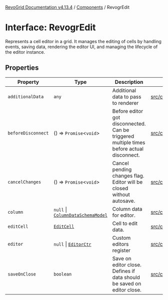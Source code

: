 [RevoGrid Documentation v4.13.4](README.md) / [Components](Namespace.Components.md) / RevogrEdit

# Interface: RevogrEdit

Represents a cell editor in a grid.
It manages the editing of cells by handling events, saving data, rendering the editor UI,
and managing the lifecycle of the editor instance.

## Properties

| Property | Type | Description | Defined in |
| ------ | ------ | ------ | ------ |
| `additionalData` | `any` | Additional data to pass to renderer | [src/components.d.ts:390](https://github.com/revolist/revogrid/blob/325e86c31155d90566dec588c08b121b0ae7657a/src/components.d.ts#L390) |
| `beforeDisconnect` | () => `Promise`\<`void`\> | Before editor got disconnected. Can be triggered multiple times before actual disconnect. | [src/components.d.ts:394](https://github.com/revolist/revogrid/blob/325e86c31155d90566dec588c08b121b0ae7657a/src/components.d.ts#L394) |
| `cancelChanges` | () => `Promise`\<`void`\> | Cancel pending changes flag. Editor will be closed without autosave. | [src/components.d.ts:398](https://github.com/revolist/revogrid/blob/325e86c31155d90566dec588c08b121b0ae7657a/src/components.d.ts#L398) |
| `column` | `null` \| [`ColumnDataSchemaModel`](Interface.ColumnDataSchemaModel.md) | Column data for editor. | [src/components.d.ts:402](https://github.com/revolist/revogrid/blob/325e86c31155d90566dec588c08b121b0ae7657a/src/components.d.ts#L402) |
| `editCell` | [`EditCell`](TypeAlias.EditCell.md) | Cell to edit data. | [src/components.d.ts:406](https://github.com/revolist/revogrid/blob/325e86c31155d90566dec588c08b121b0ae7657a/src/components.d.ts#L406) |
| `editor` | `null` \| [`EditorCtr`](TypeAlias.EditorCtr.md) | Custom editors register | [src/components.d.ts:410](https://github.com/revolist/revogrid/blob/325e86c31155d90566dec588c08b121b0ae7657a/src/components.d.ts#L410) |
| `saveOnClose` | `boolean` | Save on editor close. Defines if data should be saved on editor close. | [src/components.d.ts:414](https://github.com/revolist/revogrid/blob/325e86c31155d90566dec588c08b121b0ae7657a/src/components.d.ts#L414) |
